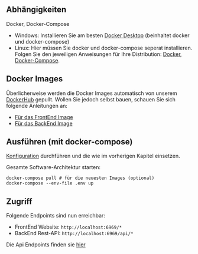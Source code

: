 ## Abhängigkeiten
Docker, Docker-Compose
- Windows: Installieren Sie am besten [Docker Desktop](https://docs.docker.com/docker-for-windows/install/) (beinhaltet docker und docker-compose) 
- Linux: Hier müssen Sie docker und docker-compose seperat installieren. Folgen Sie den jeweiligen Anweisungen für Ihre Distribution: [Docker](https://docs.docker.com/engine/install/), [Docker-Compose](https://docs.docker.com/compose/install/).


## Docker Images
Überlicherweise werden die Docker Images automatisch von unserem [DockerHub](https://hub.docker.com/u/amoslinter/) gepullt.
Wollen Sie jedoch selbst bauen, schauen Sie sich folgende Anleitungen an:
* [Für das FrontEnd Image](https://github.com/amosproj/amos-ss2021-is-project-linter/blob/main/frontend/README.md)
* [Für das BackEnd Image](https://github.com/amosproj/amos-ss2021-is-project-linter/blob/main/server/README.md)

## Ausführen (mit docker-compose)
[Konfiguration](Konfiguration.md) durchführen und die wie im vorherigen Kapitel einsetzen.

Gesamte Software-Architektur starten:
```shell
docker-compose pull # für die neuesten Images (optional)
docker-compose --env-file .env up
```

## Zugriff
Folgende Endpoints sind nun erreichbar:
* FrontEnd Website: `http://localhost:6969/*`
* BackEnd Rest-API: `http://localhost:6969/api/*`

Die Api Endpoints finden sie [hier](API.md)
